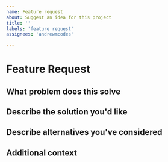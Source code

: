 ```yaml
---
name: Feature request
about: Suggest an idea for this project
title: ''
labels: 'feature request'
assignees: 'andrewmcodes'

---
```


# Feature Request

## What problem does this solve

<!-- Is your feature request related to a problem? Please describe. Ex. I'm always frustrated when [...] -->

## Describe the solution you'd like

<!-- A clear and concise description of what you want to happen. -->

## Describe alternatives you've considered

<!-- A clear and concise description of any alternative solutions or features you've considered. -->

## Additional context

<!-- Add any other context or screenshots about the feature request here. -->
